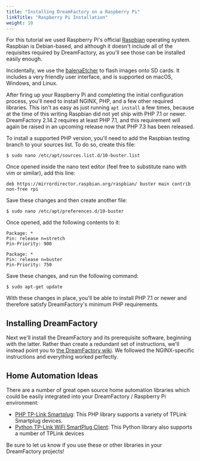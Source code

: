 ```yaml
---
title: "Installing DreamFactory on a Raspberry Pi"
linkTitle: "Raspberry Pi Installation"
weight: 10
---
```


For this tutorial we used Raspberry Pi's official [Raspbian](https://www.raspberrypi.org/downloads/) operating system. Raspbian is Debian-based, and although it doesn't include all of the requisites required by DreamFactory, as you'll see those can be installed easily enough.

Incidentally, we use the [balenaEtcher](https://www.balena.io/etcher/) to flash images onto SD cards. It includes a very friendly user interface, and is supported on macOS, Windows, and Linux.

After firing up your Raspberry Pi and completing the initial configuration process, you'll need to install NGINX, PHP, and a few other required libraries. This isn't as easy as just running `apt install` a few times, because at the time of this writing Raspbian did not yet ship with PHP 7.1 or newer. DreamFactory 2.14.2 requires at least PHP 7.1, and this requirement will again be raised in an upcoming release now that PHP 7.3 has been released.

To install a supported PHP version, you'll need to add the Raspbian testing branch to your sources list. To do so, create this file:

	$ sudo nano /etc/apt/sources.list.d/10-buster.list

Once opened inside the nano text editor (feel free to substitute nano with vim or similar), add this line:

	deb https://mirrordirector.raspbian.org/raspbian/ buster main contrib non-free rpi

Save these changes and then create another file:

	$ sudo nano /etc/apt/preferences.d/10-buster

Once opened, add the following contents to it:

	Package: *
	Pin: release n=stretch
	Pin-Priority: 900

	Package: *
	Pin: release n=buster
	Pin-Priority: 750

Save these changes, and run the following command:

	$ sudo apt-get update

With these changes in place, you'll be able to install PHP 7.1 or newer and therefore satisfy DreamFactory's minimum PHP requirements.

## Installing DreamFactory

Next we'll install the DreamFactory and its prerequisite software, beginning with the latter. Rather than create a redundant set of instructions, we'll instead point you to [the DreamFactory wiki](https://wiki.dreamfactory.com/DreamFactory/APT/Ubuntu_16.04/Installation). We followed the NGINX-specific instructions and everything worked perfectly.

## Home Automation Ideas

There are a number of great open source home automation libraries which could be easily integrated into your DreamFactory / Raspberry Pi environment:

* [PHP TP-Link Smartplug](https://github.com/jonnywilliamson/tplinksmartplug): This PHP library supports a variety of TPLink Smartplug devices.
* [Python TP-Link WiFi SmartPlug Client](https://github.com/softScheck/tplink-smartplug): This Python library also supports a number of TPLink devices

Be sure to let us know if you use these or other libraries in your DreamFactory projects!